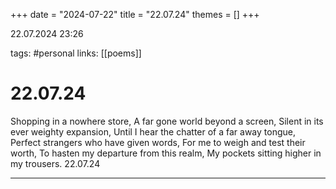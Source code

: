 +++
date = "2024-07-22"
title = "22.07.24"
themes = []
+++

22.07.2024 23:26

tags: #personal
links: [[poems]]

# 22.07.24

Shopping in a nowhere store,
A far gone world beyond a screen,
Silent in its ever weighty expansion,
Until I hear the chatter of a far away tongue,
Perfect strangers who have given words,
For me to weigh and test their worth,
To hasten my departure from this realm,
My pockets sitting higher in my trousers.
22.07.24

---


